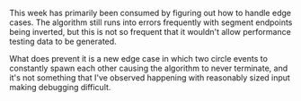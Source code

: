 This week has primarily been consumed by figuring out how to handle edge cases. The algorithm still runs into errors frequently with segment endpoints being inverted, but this is not so frequent that it wouldn't allow performance testing data to be generated.

What does prevent it is a new edge case in which two circle events to constantly spawn each other causing the algorithm to never terminate, and it's not something that I've observed happening with reasonably sized input making debugging difficult.